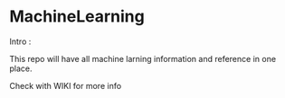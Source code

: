 # MachineLearning

Intro :

This repo will have all machine larning information and reference in one place.

Check with WIKI for more info 
